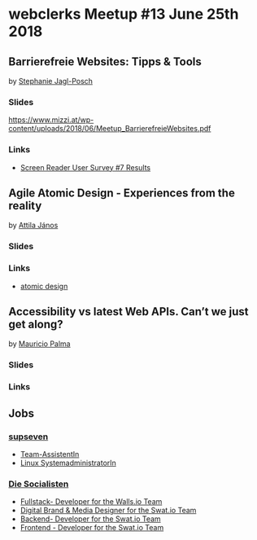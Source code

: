 # webclerks Meetup #13 June 25th 2018

## Barrierefreie Websites: Tipps & Tools 

by [Stephanie Jagl-Posch](https://twitter.com/steeephiii)

### Slides

<https://www.mizzi.at/wp-content/uploads/2018/06/Meetup_BarrierefreieWebsites.pdf>

### Links

* [Screen Reader User Survey #7 Results](https://webaim.org/projects/screenreadersurvey7/)

## Agile Atomic Design - Experiences from the reality

by [Attila János](https://twitter.com/Attila_Janos)

### Slides


### Links

* [atomic design](http://bradfrost.com/blog/post/atomic-web-design/)

## Accessibility vs latest Web APIs. Can’t we just get along?

by [Mauricio Palma](https://twitter.com/PalmaSwell)

### Slides

### Links

## Jobs

### [supseven](https://www.supseven.at/)

* [Team-AssistentIn](https://www.supseven.at/Documents/supseven_Office-Management_2018-06.pdf)
* [Linux SystemadministratorIn](https://www.supseven.at/Documents/supseven_Systemadministration_2018-06.pdf)

### [Die Socialisten](https://die.socialisten.at/)

* [Fullstack- Developer for the Walls.io Team](https://socialisten.jobbase.io/job/m552gc860yulrcepitle2wdajtz9p2g)
* [Digital Brand & Media Designer for the Swat.io Team](https://socialisten.jobbase.io/job/ded042was4fnum01b1f34ugu34nfzgg)
* [Backend- Developer for the Swat.io Team](https://socialisten.jobbase.io/job/wx6pknf9oq320erzgko5w83nn3k1s0h)
* [Frontend - Developer for the Swat.io Team](https://socialisten.jobbase.io/job/nm4vvbmfgtqvmg8iyaqkpn97exrwh3p)
